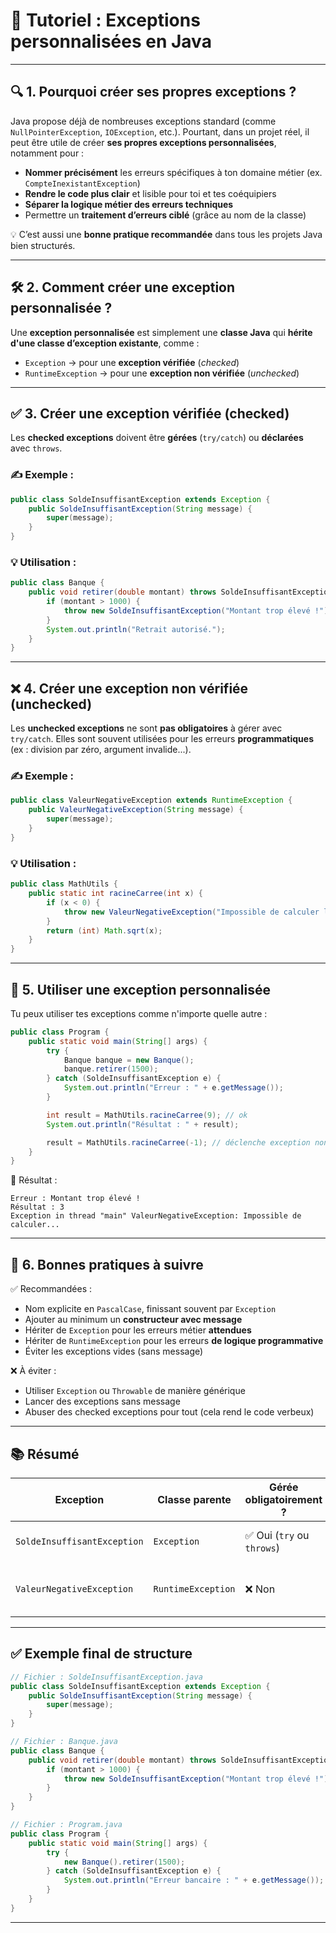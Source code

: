 # 🧨 Tutoriel : Exceptions personnalisées en Java

---

## 🔍 1. Pourquoi créer ses propres exceptions ?

Java propose déjà de nombreuses exceptions standard (comme `NullPointerException`, `IOException`, etc.). Pourtant, dans un projet réel, il peut être utile de créer **ses propres exceptions personnalisées**, notamment pour :

* **Nommer précisément** les erreurs spécifiques à ton domaine métier (ex. `CompteInexistantException`)
* **Rendre le code plus clair** et lisible pour toi et tes coéquipiers
* **Séparer la logique métier des erreurs techniques**
* Permettre un **traitement d’erreurs ciblé** (grâce au nom de la classe)

💡 C’est aussi une **bonne pratique recommandée** dans tous les projets Java bien structurés.

---

## 🛠️ 2. Comment créer une **exception personnalisée** ?

Une **exception personnalisée** est simplement une **classe Java** qui **hérite d'une classe d’exception existante**, comme :

* `Exception` → pour une **exception vérifiée** (*checked*)
* `RuntimeException` → pour une **exception non vérifiée** (*unchecked*)

---

## ✅ 3. Créer une **exception vérifiée** (checked)

Les **checked exceptions** doivent être **gérées** (`try/catch`) ou **déclarées** avec `throws`.

### ✍️ Exemple :

```java
public class SoldeInsuffisantException extends Exception {
    public SoldeInsuffisantException(String message) {
        super(message);
    }
}
```

### 💡 Utilisation :

```java
public class Banque {
    public void retirer(double montant) throws SoldeInsuffisantException {
        if (montant > 1000) {
            throw new SoldeInsuffisantException("Montant trop élevé !");
        }
        System.out.println("Retrait autorisé.");
    }
}
```

---

## ❌ 4. Créer une **exception non vérifiée** (unchecked)

Les **unchecked exceptions** ne sont **pas obligatoires** à gérer avec `try/catch`. Elles sont souvent utilisées pour les erreurs **programmatiques** (ex : division par zéro, argument invalide...).

### ✍️ Exemple :

```java
public class ValeurNegativeException extends RuntimeException {
    public ValeurNegativeException(String message) {
        super(message);
    }
}
```

### 💡 Utilisation :

```java
public class MathUtils {
    public static int racineCarree(int x) {
        if (x < 0) {
            throw new ValeurNegativeException("Impossible de calculer la racine d’un nombre négatif !");
        }
        return (int) Math.sqrt(x);
    }
}
```

---

## 🧪 5. Utiliser une exception personnalisée

Tu peux utiliser tes exceptions comme n'importe quelle autre :

```java
public class Program {
    public static void main(String[] args) {
        try {
            Banque banque = new Banque();
            banque.retirer(1500);
        } catch (SoldeInsuffisantException e) {
            System.out.println("Erreur : " + e.getMessage());
        }

        int result = MathUtils.racineCarree(9); // ok
        System.out.println("Résultat : " + result);

        result = MathUtils.racineCarree(-1); // déclenche exception non vérifiée
    }
}
```

📝 Résultat :

```
Erreur : Montant trop élevé !
Résultat : 3
Exception in thread "main" ValeurNegativeException: Impossible de calculer...
```

---

## 📌 6. Bonnes pratiques à suivre

✅ Recommandées :

* Nom explicite en `PascalCase`, finissant souvent par `Exception`
* Ajouter au minimum un **constructeur avec message**
* Hériter de `Exception` pour les erreurs métier **attendues**
* Hériter de `RuntimeException` pour les erreurs **de logique programmative**
* Éviter les exceptions vides (sans message)

❌ À éviter :

* Utiliser `Exception` ou `Throwable` de manière générique
* Lancer des exceptions sans message
* Abuser des checked exceptions pour tout (cela rend le code verbeux)

---

## 📚 Résumé

| Exception                   | Classe parente     | Gérée obligatoirement ?   | Usage typique                         |
| --------------------------- | ------------------ | ------------------------- | ------------------------------------- |
| `SoldeInsuffisantException` | `Exception`        | ✅ Oui (`try` ou `throws`) | Erreur métier attendue                |
| `ValeurNegativeException`   | `RuntimeException` | ❌ Non                     | Vérification de logique ou invalidité |

---

## ✅ Exemple final de structure

```java
// Fichier : SoldeInsuffisantException.java
public class SoldeInsuffisantException extends Exception {
    public SoldeInsuffisantException(String message) {
        super(message);
    }
}

// Fichier : Banque.java
public class Banque {
    public void retirer(double montant) throws SoldeInsuffisantException {
        if (montant > 1000) {
            throw new SoldeInsuffisantException("Montant trop élevé !");
        }
    }
}

// Fichier : Program.java
public class Program {
    public static void main(String[] args) {
        try {
            new Banque().retirer(1500);
        } catch (SoldeInsuffisantException e) {
            System.out.println("Erreur bancaire : " + e.getMessage());
        }
    }
}
```

---
